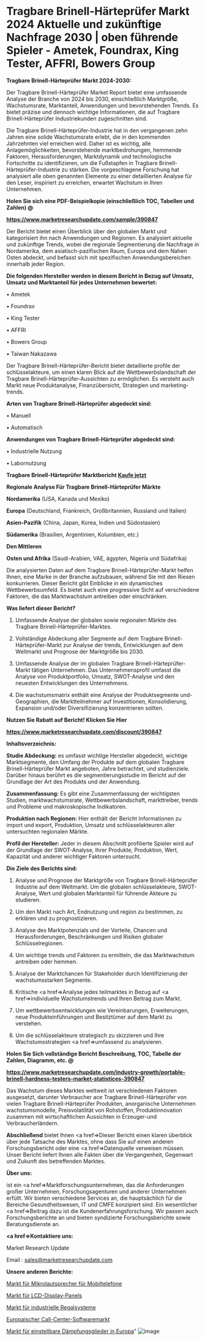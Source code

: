 # Tragbare Brinell-Härteprüfer Markt 2024 Aktuelle und zukünftige Nachfrage 2030 | oben führende Spieler - Ametek, Foundrax, King Tester, AFFRI, Bowers Group

<strong>Tragbare Brinell-Härteprüfer Markt 2024-2030:</strong>

Der Tragbare Brinell-Härteprüfer Market Report bietet eine umfassende Analyse der Branche von 2024 bis 2030, einschließlich Marktgröße, Wachstumsrate, Marktanteil, Anwendungen und bevorstehenden Trends. Es bietet präzise und dennoch wichtige Informationen, die auf Tragbare Brinell-Härteprüfer Industriekunden zugeschnitten sind.

Die Tragbare Brinell-Härteprüfer-Industrie hat in den vergangenen zehn Jahren eine solide Wachstumsrate erlebt, die in den kommenden Jahrzehnten viel erreichen wird. Daher ist es wichtig, alle Anlagemöglichkeiten, bevorstehende marktbedrohungen, hemmende Faktoren, Herausforderungen, Marktdynamik und technologische Fortschritte zu identifizieren, um die Fußstapfen in Tragbare Brinell-Härteprüfer-Industrie zu stärken. Die vorgeschlagene Forschung hat analysiert alle oben genannten Elemente zu einer detaillierten Analyse für den Leser, inspiriert zu erreichen, erwartet Wachstum in Ihren Unternehmen.



<strong>Holen Sie sich eine PDF-Beispielkopie (einschließlich TOC, Tabellen und Zahlen) @
</strong>

<strong><a href=https://www.marketresearchupdate.com/sample/390847>

<strong>https://www.marketresearchupdate.com/sample/390847</u></font></a></strong></strong>

Der Bericht bietet einen Überblick über den globalen Markt und kategorisiert ihn nach Anwendungen und Regionen. Es analysiert aktuelle und zukünftige Trends, wobei die regionale Segmentierung die Nachfrage in Nordamerika, dem asiatisch-pazifischen Raum, Europa und dem Nahen Osten abdeckt, und befasst sich mit spezifischen Anwendungsbereichen innerhalb jeder Region.



<strong>Die folgenden Hersteller werden in diesem Bericht in Bezug auf Umsatz, Umsatz und Marktanteil für jedes Unternehmen bewertet:</strong>

• Ametek

• Foundrax

• King Tester

• AFFRI

• Bowers Group

• Taiwan Nakazawa

Der Tragbare Brinell-Härteprüfer-Bericht bietet detaillierte profile der schlüsselakteure, um einen klaren Blick auf die Wettbewerbslandschaft der Tragbare Brinell-Härteprüfer-Aussichten zu ermöglichen. Es versteht auch Markt neue Produktanalyse, Finanzübersicht, Strategien und marketing-trends.



<strong>Arten von Tragbare Brinell-Härteprüfer abgedeckt sind:</strong>

• Manuell

• Automatisch



<strong>Anwendungen von Tragbare Brinell-Härteprüfer abgedeckt sind:</strong>

• Industrielle Nutzung

• Labornutzung



<strong>Tragbare Brinell-Härteprüfer Marktbericht <a href=https://www.marketresearchupdate.com/buynow/390847>Kaufe jetzt</a></strong>



<strong>Regionale Analyse Für Tragbare Brinell-Härteprüfer Märkte</strong>



<strong>Nordamerika</strong> (USA, Kanada und Mexiko)



<strong>Europa</strong> (Deutschland, Frankreich, Großbritannien, Russland und Italien)



<strong>Asien-Pazifik</strong> (China, Japan, Korea, Indien und Südostasien)



<strong>Südamerika</strong> (Brasilien, Argentinien, Kolumbien, etc.)



<strong>Den Mittleren</strong> 

<strong>Osten und Afrika</strong> (Saudi-Arabien, VAE, ägypten, Nigeria und Südafrika)

Die analysierten Daten auf dem Tragbare Brinell-Härteprüfer-Markt helfen Ihnen, eine Marke in der Branche aufzubauen, während Sie mit den Riesen konkurrieren. Dieser Bericht gibt Einblicke in ein dynamisches Wettbewerbsumfeld. Es bietet auch eine progressive Sicht auf verschiedene Faktoren, die das Marktwachstum antreiben oder einschränken.



<strong>Was liefert dieser Bericht?</strong>

1. Umfassende Analyse der globalen sowie regionalen Märkte des Tragbare Brinell-Härteprüfer-Marktes.

2. Vollständige Abdeckung aller Segmente auf dem Tragbare Brinell-Härteprüfer-Markt zur Analyse der trends, Entwicklungen auf dem Weltmarkt und Prognose der Marktgröße bis 2030.

3. Umfassende Analyse der im globalen Tragbare Brinell-Härteprüfer-Markt tätigen Unternehmen. Das Unternehmensprofil umfasst die Analyse von Produktportfolio, Umsatz, SWOT-Analyse und den neuesten Entwicklungen des Unternehmens.

4. Die wachstumsmatrix enthält eine Analyse der Produktsegmente und-Geographien, die Marktteilnehmer auf Investitionen, Konsolidierung, Expansion und/oder Diversifizierung konzentrieren sollten.



<strong>Nutzen Sie Rabatt auf Bericht! Klicken Sie Hier
</strong>

<strong><a href=https://www.marketresearchupdate.com/discount/390847>https://www.marketresearchupdate.com/discount/390847</b></u></font></strong></a>



<strong>Inhaltsverzeichnis:</strong>



<strong>Studie Abdeckung:</strong> es umfasst wichtige Hersteller abgedeckt, wichtige Marktsegmente, den Umfang der Produkte auf dem globalen Tragbare Brinell-Härteprüfer Markt angeboten, Jahre betrachtet, und studienziele. Darüber hinaus berührt es die segmentierungsstudie im Bericht auf der Grundlage der Art des Produkts und der Anwendung.



<strong>Zusammenfassung:</strong> Es gibt eine Zusammenfassung der wichtigsten Studien, marktwachstumsrate, Wettbewerbslandschaft, markttreiber, trends und Probleme und makroskopische Indikatoren.



<strong>Produktion nach Regionen:</strong> Hier enthält der Bericht Informationen zu import und export, Produktion, Umsatz und schlüsselakteuren aller untersuchten regionalen Märkte.



<strong>Profil der Hersteller:</strong> Jeder in diesem Abschnitt profilierte Spieler wird auf der Grundlage der SWOT-Analyse, Ihrer Produkte, Produktion, Wert, Kapazität und anderer wichtiger Faktoren untersucht.



<strong>Die Ziele des Berichts sind:</strong>

1) Analyse und Prognose der Marktgröße von Tragbare Brinell-Härteprüfer Industrie auf dem Weltmarkt.
Um die globalen schlüsselakteure, SWOT-Analyse, Wert und globalen Marktanteil für führende Akteure zu studieren.

2) Um den Markt nach Art, Endnutzung und region zu bestimmen, zu erklären und zu prognostizieren.

3) Analyse des Marktpotenzials und der Vorteile, Chancen und Herausforderungen, Beschränkungen und Risiken globaler Schlüsselregionen.

4) Um wichtige trends und Faktoren zu ermitteln, die das Marktwachstum antreiben oder hemmen.

5) Analyse der Marktchancen für Stakeholder durch Identifizierung der wachstumsstarken Segmente.

6) Kritische <a href=>Analyse</a> jedes teilmarktes in Bezug auf <a href=>individuelle</a> Wachstumstrends und Ihren Beitrag zum Markt.

7) Um wettbewerbsentwicklungen wie Vereinbarungen, Erweiterungen, neue Produkteinführungen und Besitztümer auf dem Markt zu verstehen.

8) Um die schlüsselakteure strategisch zu skizzieren und Ihre Wachstumsstrategien <a href=>umfassend</a> zu analysieren.



<strong>Holen Sie Sich vollständige Bericht Beschreibung, TOC, Tabelle der Zahlen, Diagramm, etc. @ </strong>

<strong><a href=https://www.marketresearchupdate.com/industry-growth/portable-brinell-hardness-testers-market-statistices-390847>https://www.marketresearchupdate.com/industry-growth/portable-brinell-hardness-testers-market-statistices-390847</a></font></strong>

Das Wachstum dieses Marktes weltweit ist verschiedenen Faktoren ausgesetzt, darunter Verbraucher ace Tragbare Brinell-Härteprüfer von vielen Tragbare Brinell-Härteprüfer Produkten, anorganische Unternehmen wachstumsmodelle, Preisvolatilität von Rohstoffen, Produktinnovation zusammen mit wirtschaftlichen Aussichten in Erzeuger-und Verbraucherländern.



<strong>Abschließend</strong> bietet Ihnen <a href=>Dieser</a> Bericht einen klaren überblick über jede Tatsache des Marktes, ohne dass Sie auf einen anderen Forschungsbericht oder eine <a href=>Datenquelle</a> verweisen müssen. Unser Bericht liefert Ihnen alle Fakten über die Vergangenheit, Gegenwart und Zukunft des betreffenden Marktes.



<strong>Über uns:</strong>

 ist ein <a href=>Marktfors</a>chungsunternehmen, das die Anforderungen großer Unternehmen, Forschungsagenturen und anderer Unternehmen erfüllt. Wir bieten verschiedene Services an, die hauptsächlich für die Bereiche Gesundheitswesen, IT und CMFE konzipiert sind. Ein wesentlicher <a href=>Beitrag</a> dazu ist die Kundenerfahrungsforschung. Wir passen auch Forschungsberichte an und bieten syndizierte Forschungsberichte sowie Beratungsdienste an.



<strong><a href=>Kontaktiere uns:</a></strong>

Market Research Update

Email : sales@marketresearchupdate.com



<strong>Unsere anderen Berichte:</strong>

<a href=https://www.linkedin.com/pulse/mobile-phone-micro-speakeres-market-size-growth>Markt für Mikrolautsprecher für Mobiltelefone</a>

<a href=https://www.linkedin.com/pulse/lcd-display-panel-market-opportunities-stay-ahead>Markt für LCD-Display-Panels</a>

<a href=https://www.linkedin.com/pulse/industrial-racking-systems-market-analysis-segment>Markt für industrielle Regalsysteme</a>

<a href=https://www.linkedin.com/pulse/europe-call-center-software-market-2023-manufacturers>Europaischer Call-Center-Softwaremarkt</a>

<a href=https://www.linkedin.com/pulse/europe-adjustable-attenuators-market-upcoming>Markt für einstellbare Dämpfungsglieder in Europa</a>"
![image](https://github.com/Gayatrikarjule/Market-Analysis-361/assets/97346546/46b0e638-3839-426c-9961-5343f72fb2f6)
